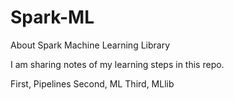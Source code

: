# Spark-ML
About Spark Machine Learning Library

I am sharing notes of my learning steps in this repo.

First, Pipelines
Second, ML
Third, MLlib
